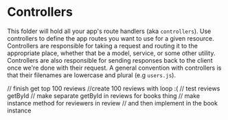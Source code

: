 # Controllers

This folder will hold all your app's route handlers (aka `controllers`). Use controllers to define the app routes you want to use for a given resource. Controllers are responsible for taking a request and routing it to the appropriate place, whether that be a model, service, or some other utility. Controllers are also responsible for sending responses back to the client once we're done with their request. A general convention with controllers is that their filenames are lowercase and plural (e.g `users.js`).

// finish get top 100 reviews
//create 100 reviews with loop :(
// test reviews getById
// make separate getById in reviews for books thing
// make instance method for reviewers in review
// and then implement in the book instance
